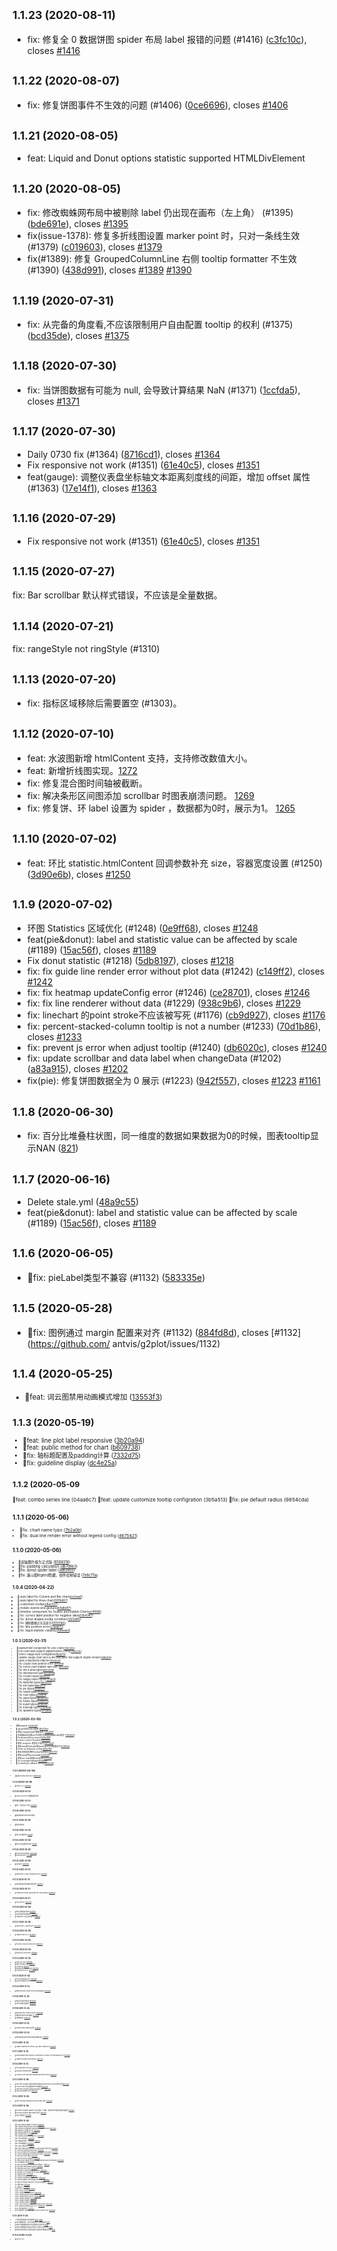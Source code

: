 ## <small>1.1.23 (2020-08-11)</small>

* fix: 修复全 0 数据饼图 spider 布局 label 报错的问题 (#1416) ([c3fc10c](https://github.com/antvis/g2plot/commit/c3fc10c)), closes [#1416](https://github.com/antvis/g2plot/issues/1416)

## <small>1.1.22 (2020-08-07)</small>

* fix: 修复饼图事件不生效的问题 (#1406) ([0ce6696](https://github.com/antvis/g2plot/commit/0ce6696)), closes [#1406](https://github.com/antvis/g2plot/issues/1406)

## <small>1.1.21 (2020-08-05)</small>

* feat: Liquid and Donut options statistic supported HTMLDivElement

## <small>1.1.20 (2020-08-05)</small>

* fix: 修改蜘蛛网布局中被剔除 label 仍出现在画布（左上角） (#1395) ([bde691e](https://github.com/antvis/g2plot/commit/bde691e)), closes [#1395](https://github.com/antvis/g2plot/issues/1395)
* fix(issue-1378): 修复多折线图设置 marker point 时，只对一条线生效 (#1379) ([c019603](https://github.com/antvis/g2plot/commit/c019603)), closes [#1379](https://github.com/antvis/g2plot/issues/1379)
* fix(#1389): 修复 GroupedColumnLine 右侧 tooltip formatter 不生效 (#1390) ([438d991](https://github.com/antvis/g2plot/commit/438d991)), closes [#1389](https://github.com/antvis/g2plot/issues/1389) [#1390](https://github.com/antvis/g2plot/issues/1390)


## <small>1.1.19 (2020-07-31)</small>

* fix: 从完备的角度看,不应该限制用户自由配置 tooltip 的权利 (#1375) ([bcd35de](https://github.com/antvis/g2plot/commit/bcd35de)), closes [#1375](https://github.com/antvis/g2plot/issues/1375)

## <small>1.1.18 (2020-07-30)</small>

* fix: 当饼图数据有可能为 null, 会导致计算结果 NaN (#1371) ([1ccfda5](https://github.com/antvis/g2plot/commit/1ccfda5)), closes [#1371](https://github.com/antvis/g2plot/issues/1371)


## <small>1.1.17 (2020-07-30)</small>

* Daily 0730 fix (#1364) ([8716cd1](https://github.com/antvis/g2plot/commit/8716cd1)), closes [#1364](https://github.com/antvis/g2plot/issues/1364)
* Fix responsive not work (#1351) ([61e40c5](https://github.com/antvis/g2plot/commit/61e40c5)), closes [#1351](https://github.com/antvis/g2plot/issues/1351)
* feat(gauge): 调整仪表盘坐标轴文本距离刻度线的间距，增加 offset 属性 (#1363) ([17e14f1](https://github.com/antvis/g2plot/commit/17e14f1)), closes [#1363](https://github.com/antvis/g2plot/issues/1363)


## <small>1.1.16 (2020-07-29)</small>

* Fix responsive not work (#1351) ([61e40c5](https://github.com/antvis/g2plot/commit/61e40c5)), closes [#1351](https://github.com/antvis/g2plot/issues/1351)


## <small>1.1.15 (2020-07-27)</small>

fix: Bar scrollbar 默认样式错误，不应该是全量数据。

## <small>1.1.14 (2020-07-21)</small>

fix: rangeStyle not ringStyle (#1310)

## <small>1.1.13 (2020-07-20)</small>

*  fix: 指标区域移除后需要置空 (#1303)。

## <small>1.1.12 (2020-07-10)</small>

* feat: 水波图新增 htmlContent 支持，支持修改数值大小。
* feat: 新增折线图实现。[1272](https://github.com/antvis/G2Plot/pull/1272)
* fix: 修复混合图时间轴被截断。
* fix: 解决条形区间图添加 scrollbar 时图表崩溃问题。 [1269](https://github.com/antvis/G2Plot/issues/1269)
* fix: 修复饼、环 label 设置为 spider ，数据都为0时，展示为1。 [1265](https://github.com/antvis/G2Plot/pull/1265)

## <small>1.1.10 (2020-07-02)</small>

* feat: 环比 statistic.htmlContent 回调参数补充 size，容器宽度设置 (#1250) ([3d90e6b](https://github.com/antvis/g2plot/commit/3d90e6b)), closes [#1250](https://github.com/antvis/g2plot/issues/1250)


## <small>1.1.9 (2020-07-02)</small>

* 环图 Statistics 区域优化 (#1248) ([0e9ff68](https://github.com/antvis/g2plot/commit/0e9ff68)), closes [#1248](https://github.com/antvis/g2plot/issues/1248)
* feat(pie&donut): label and statistic value can be affected by scale (#1189) ([15ac56f](https://github.com/antvis/g2plot/commit/15ac56f)), closes [#1189](https://github.com/antvis/g2plot/issues/1189)
* Fix donut statistic (#1218) ([5db8197](https://github.com/antvis/g2plot/commit/5db8197)), closes [#1218](https://github.com/antvis/g2plot/issues/1218)
* fix: fix guide line render error without plot data (#1242) ([c149ff2](https://github.com/antvis/g2plot/commit/c149ff2)), closes [#1242](https://github.com/antvis/g2plot/issues/1242)
* fix: fix heatmap updateConfig error (#1246) ([ce28701](https://github.com/antvis/g2plot/commit/ce28701)), closes [#1246](https://github.com/antvis/g2plot/issues/1246)
* fix: fix line renderer without data (#1229) ([938c9b6](https://github.com/antvis/g2plot/commit/938c9b6)), closes [#1229](https://github.com/antvis/g2plot/issues/1229)
* fix: linechart 的point stroke不应该被写死 (#1176) ([cb9d927](https://github.com/antvis/g2plot/commit/cb9d927)), closes [#1176](https://github.com/antvis/g2plot/issues/1176)
* fix: percent-stacked-column tooltip is not a number (#1233) ([70d1b86](https://github.com/antvis/g2plot/commit/70d1b86)), closes [#1233](https://github.com/antvis/g2plot/issues/1233)
* fix: prevent js error when adjust tooltip (#1240) ([db6020c](https://github.com/antvis/g2plot/commit/db6020c)), closes [#1240](https://github.com/antvis/g2plot/issues/1240)
* fix: update scrollbar and data label when changeData (#1202) ([a83a915](https://github.com/antvis/g2plot/commit/a83a915)), closes [#1202](https://github.com/antvis/g2plot/issues/1202)
* fix(pie): 修复饼图数据全为 0 展示 (#1223) ([942f557](https://github.com/antvis/g2plot/commit/942f557)), closes [#1223](https://github.com/antvis/g2plot/issues/1223) [#1161](https://github.com/antvis/g2plot/issues/1161)


## <small>1.1.8 (2020-06-30)</small>

* fix: 百分比堆叠柱状图，同一维度的数据如果数据为0的时候，图表tooltip显示NAN  ([821](https://github.com/antvis/G2Plot/issues/821))

## <small>1.1.7 (2020-06-16)</small>

* Delete stale.yml ([48a9c55](https://github.com/antvis/g2plot/commit/48a9c55))
* feat(pie&donut): label and statistic value can be affected by scale (#1189) ([15ac56f](https://github.com/antvis/g2plot/commit/15ac56f)), closes [#1189](https://github.com/antvis/g2plot/issues/1189)


## <small>1.1.6 (2020-06-05)</small>
- 🐞fix: pieLabel类型不兼容 (#1132) ([583335e](https://github.com/antvis/g2plot/commit/583335e))

## <small>1.1.5 (2020-05-28)</small>
- 🐞fix: 图例通过 margin 配置来对齐 (#1132) ([884fd8d](https://github.com/antvis/g2plot/commit/884fd8d)), closes [#1132](https://github.com/
antvis/g2plot/issues/1132)

## <small>1.1.4 (2020-05-25)
- 🌟feat: 词云图禁用动画模式增加 ([13553f3](https://github.com/antvis/G2Plot/pull/1110/commits))

## <small>1.1.3 (2020-05-19)
- 🌟feat: line plot label responsive ([3b20a94](https://github.com/antvis/G2Plot/commit/3b20a94))
- 🌟feat: public method for chart ([b609738](https://github.com/antvis/G2Plot/commit/b609738))
- 🐞fix: 轴标题配置及padding计算 ([7332d75](https://github.com/antvis/G2Plot/commit/7332d75))
- 🐞fix: guideline display ([dc4e25a](https://github.com/antvis/G2Plot/commit/dc4e25a))

## <small>1.1.2 (2020-05-09
🌟feat: combo series line (04aa6c7)
🌟feat: update customize tooltip configration (3b5a513)
🐞fix: pie default radius (9854cda)

## <small>1.1.1 (2020-05-06)
- 🐞fix: chart name typo ([7b2a0b](https://github.com/antvis/G2Plot/commit/7b2a0b0))
- 🐞fix: dual line render error without legend config ([4675421](https://github.com/antvis/G2Plot/commit/4675421))

## <small>1.1.0 (2020-05-06)
- 🌟双轴图升级为正式版 ([8568318](https://github.com/antvis/G2Plot/commit/8568318))
- 🐞fix: padding calculation ([db7d6b3](https://github.com/antvis/G2Plot/commit/db7d6b3))
- 🐞fix: donut spider label ([3eb3955](https://github.com/antvis/G2Plot/commit/3eb3955))
- 🐞fix: 漏斗图legend隐藏，组件绘制错误 ([7e8c75a](https://github.com/antvis/G2Plot/commit/7e8c75a))

## <small>1.0.4 (2020-04-22)
- 🌟 auto label for Column and Bar chart([be2eaa1](https://github.com/antvis/G2Plot/commit/be2eaa1))
- 🌟 auto label for Area chart([597b667](https://github.com/antvis/G2Plot/commit/597b667))
- 🌟 customize tooltip([e8ec027](https://github.com/antvis/G2Plot/commit/e8ec027))
- 🌟 mobile events and gesture([b4a8d47](https://github.com/antvis/G2Plot/commit/b4a8d47))
- 🌟 timeline component for Scatter and Bubble Chart([ec4f686](https://github.com/antvis/G2Plot/commit/ec4f686))
- 🐞 fix: correct label position for negative data([02b4347](https://github.com/antvis/G2Plot/commit/02b4347))
- 🐞 fix: donut disable tooltip condition([1d25d85](https://github.com/antvis/G2Plot/commit/1d25d85))
- 🐞 fix: 辅助数据点无法显示([00041a0](https://github.com/antvis/G2Plot/commit/00041a0))
- 🐞 fix: title position error([23aab7c](https://github.com/antvis/G2Plot/commit/23aab7c))
- 🐞 fix: liquid statistic visibility([5d6eae2](https://github.com/antvis/G2Plot/commit/5d6eae2))

## <small>1.0.3 (2020-03-31)
- 🌟 MarkerPoint componnet for Line Chart([055ca32](https://github.com/antvis/G2Plot/commit/055ca32))
- 🌟 Pie Chart label support adjustPosition config([75e323c](https://github.com/antvis/G2Plot/commit/75e323c))
- 🌟 enrich Gauge style configration([fd9d7f0](https://github.com/antvis/G2Plot/commit/fd9d7f0))
- 📃 update Gauge Chart docs & site examples' title support english verison([1ddba79](https://github.com/antvis/G2Plot/commit/1ddba79))
- 🚧 label components refactor([75e323c](https://github.com/antvis/G2Plot/commit/a72849d))
- 🐞 fix: Liquid Chart position error ([8781ba](https://github.com/antvis/G2Plot/commit/8781ba9))
- 🐞 fix: Donut Chart statistic auto size ([6ce2a11](https://github.com/antvis/G2Plot/commit/6ce2a11))
- 🐞 fix: line & area types([d60146d](https://github.com/antvis/G2Plot/commit/d60146d))
- 🐞 fix: stackedArea type([62c6ed9](https://github.com/antvis/G2Plot/commit/62c6ed9))
- 🐞 fix: column types([165b00c](https://github.com/antvis/G2Plot/commit/165b00c))
- 🐞 fix: rangeColumn types([17f582f](https://github.com/antvis/G2Plot/commit/17f582f))
- 🐞 fix: waterfall types([d60942c](https://github.com/antvis/G2Plot/commit/d60942c))
- 🐞 fix: bar types([daa3070](https://github.com/antvis/G2Plot/commit/daa3070))
- 🐞 fix: pie types([7e05b77](https://github.com/antvis/G2Plot/commit/7e05b77))
- 🐞 fix: rardar types([f646a35](https://github.com/antvis/G2Plot/commit/f646a35))
- 🐞 fix: rose types([ec45ef9](https://github.com/antvis/G2Plot/commit/ec45ef9))
- 🐞 fix: liquid types([d666629](https://github.com/antvis/G2Plot/commit/d666629))
- 🐞 fix: funnel types([0cb8f7b](https://github.com/antvis/G2Plot/commit/0cb8f7b))
- 🐞 fix: bullet types([ded949f](https://github.com/antvis/G2Plot/commit/ded949f))
- 🐞 fix: treemap types([2180bd2](https://github.com/antvis/G2Plot/commit/2180bd2))
- 🐞 fix: sparkline types([d715a56](https://github.com/antvis/G2Plot/commit/d715a56))



## <small>1.0.2 (2020-03-19)
- 更新readme ([c2dbdd0](https://github.com/antvis/G2Plot/commit/c2dbdd0))
- 🐞 gauge去除lodash依赖 ([8bf22bc](https://github.com/antvis/G2Plot/commit/8bf22bc))
- 🐞 修复changeData不重新渲染 ([c7bd150](https://github.com/antvis/G2Plot/commit/c7bd150))
- 🐞 折线图自动设置min为0值时导致数据更新scale错误 ([70b0b2e](https://github.com/antvis/G2Plot/commit/70b0b2e))
- 🐞 fix denpendency import([491e498](https://github.com/antvis/G2Plot/commit/491e498))
- 🌟 tooltip content formatter([1d6264c](https://github.com/antvis/G2Plot/commit/1d6264c))
- 🐞 修复 progress 类型定义错误([4942ea3](https://github.com/antvis/G2Plot/commit/4942ea3))
- 🐞 修复area的lineLabel和areaLabel无法配置样式([132892b](https://github.com/antvis/G2Plot/commit/132892b))
- 🐞 clean up webpack config([a48a7dd](https://github.com/antvis/G2Plot/commit/a48a7dd))
- 🐞 修复多图表实例时tooltip位置错误([d202f12](https://github.com/antvis/G2Plot/commit/d202f12))
- 🐞 修复area丢失pointLabel([31e97d6](https://github.com/antvis/G2Plot/commit/31e97d6))
- 🐞 修复pie chart配置meta失效([0f15569](https://github.com/antvis/G2Plot/commit/0f15569))
- 🐞 fix coverage badage([d50abc8](https://github.com/antvis/G2Plot/commit/d50abc8))
- 🐞 fix barStyle callback config([8d7b0d3](https://github.com/antvis/G2Plot/commit/8d7b0d3))

## <small>1.0.1 (2020-03-16)
- 🌟add tooltip style doc ([f8879c9](https://github.com/antvis/G2Plot/commit/f8879c9))

## <small>1.0.0 (2020-03-16)
- 🌟release 1.0.0 ([e6d2a37](https://github.com/antvis/G2Plot/commit/d55b370))

## <small>0.11.40 (2020-03-13)</small>
- 🐞Liquid & process 必选数据类型判断

## <small>0.11.39 (2020-03-13)</small>
- 🐞修复一些类型定义问题 ([e6d2a37](https://github.com/antvis/G2Plot/commit/e6d2a37))

## <small>0.11.38 (2020-03-12)</small>
- 🐞移除饼图label中的lodash依赖

## <small>0.11.37 (2020-03-09)</small>
- 🌟重新发布版本

## <small>0.11.36 (2020-03-07)</small>
- 🌟更新 g2 依赖版本 ([51b3df](https://github.com/antvis/G2Plot/commit/2f8104a))

## <small>0.11.35 (2020-03-02)</small>
- 🌟修复词云图透明背景问题 ([51b3df](https://github.com/antvis/G2Plot/commit/51b3df))

## <small>0.11.34 (2020-02-28)</small>
- 🌟wordcloud animation ([d94d3dd](https://github.com/antvis/G2Plot/commit/d94d3dd))
- 🌟sunburst event ([1456a81](https://github.com/antvis/G2Plot/commit/1456a81))

## <small>0.11.33 (2020-02-28)</small>
- 🌟Sunburst ([5692ca6](https://github.com/antvis/G2Plot/commit/5692ca6))

## <small>0.11.32 (2020-02-21)</small>
- 🐞 饼图 tooltip 与 label 对外透出 percent ([365fd0f](https://github.com/antvis/G2Plot/commit/365fd0f))

## <small>0.11.31 (2020-02-17)</small>
- 🐞 修复瀑布图必需设置meta的问题 ([3669511](https://github.com/antvis/G2Plot/commit/3669511))

## <small>0.11.30 (2020-02-17)</small>
- 🐞 temporary remove geomCliper for svg rendering ([be69918](https://github.com/antvis/G2Plot/commit/be69918))

## <small>0.11.29 (2020-02-17)</small>
- 🐞 fix g version ([03a33d7](https://github.com/antvis/G2Plot/commit/03a33d7))

## <small>0.11.28 (2020-02-06)</small>
- 🐞 修复水波图图形剪裁 ([b93f605](https://github.com/antvis/G2Plot/commit/b93f605))
- 🐞 热力图legend位置错误 ([c989c87](https://github.com/antvis/G2Plot/commit/c989c87))
- 🐞 升级Scale 3.0之后的bug fix ([1f698b1](https://github.com/antvis/G2Plot/commit/1f698b1))


## <small>0.11.27 (2020-02-06)</small>
- 🐞 panelCliper => geomCliper ([52cc285](https://github.com/antvis/G2Plot/commit/52cc285c1f9427699e8a9b41fd4a749eefd40397))

## <small>0.11.26 (2020-02-06)</small>
- 🌟 update scale to 3.0 ([6538cfd](https://github.com/antvis/G2Plot/commit/6538cfd6d900ad886ac34ad8013b8d9a902184f3))

## <small>0.11.25 (2020-02-05)</small>
- 🐞 fix word-cloud not found error([1ad5d4c](https://github.com/antvis/G2Plot/commit/1ad5d4cc1f5a773e600b5c8905c29530c574ec96))

## <small>0.11.24 (2020-02-04)</small>
- 🌟 add word-cloud chart ([2f1baa9](https://github.com/antvis/G2Plot/pull/513/commits))

## <small>0.11.23 (2020-02-03)</small>
- 🌟 add rose chart ([f99aaf8](https://github.com/antvis/G2Plot/commit/f99aaf8))
- 🌟 add treemap chart ([703fba7](https://github.com/antvis/G2Plot/commit/703fba7))
- 🌟 对比漏斗图 ([fa411f2](https://github.com/antvis/G2Plot/commit/fa411f2))
- 🌟 transposed funnel chart ([f9cbf5b](https://github.com/antvis/G2Plot/commit/f9cbf5b))
- 🐞 fix guideLine error ([d310520](https://github.com/antvis/G2Plot/commit/d310520))

## <small>0.11.21 (2020-01-02)</small>
- 🐞 fix top padding error ([53de76f](https://github.com/antvis/G2Plot/commit/53de76f))
- 🌟 add overlapped combo chart ([c893594](https://github.com/antvis/G2Plot/commit/c893594))

## <small>0.11.20 (2019-12-31)</small>
- 🐞 修复miniChart-column time scale绘制错误 ([b00163b](https://github.com/antvis/G2Plot/commit/b00163b))

## <small>0.11.19 (2019-12-30)</small>
- 🐞 修复直方图绘制失效 ([d8097dc](https://github.com/antvis/G2Plot/commit/d8097dc))
- 🌟 优化折线图动画效果 ([4a8a028](https://github.com/antvis/G2Plot/commit/4a8a028))

## <small>0.11.18 (2019-12-30)</small>
- 🐞 散点图tooltip & legend bug fix ([b452862](https://github.com/antvis/G2Plot/commit/b452862))
- 🐞 移除util中的moment依赖 ([077a2c6](https://github.com/antvis/G2Plot/commit/077a2c6))
- 🌟 新增瀑布图 ([4c6d703](https://github.com/antvis/G2Plot/commit/4c6d703))

## <small>0.11.15 (2019-12-23)</small>
- 🐞 label参与auto-padding计算 ([0c566c1](https://github.com/antvis/G2Plot/commit/0c566c1))

## <small>0.11.13 (2019-12-23)</small>
- 🐞 修改条形图legend和tooltip顺序颠倒问题 ([e4f8f68](https://github.com/antvis/G2Plot/commit/e4f8f68))

## <small>0.11.9 (2019-12-16)</small>
- 🐞 update dependency version: g2 scale component ([23ca0ec](https://github.com/antvis/G2Plot/commit/23ca0ec))

## <small>0.11.7 (2019-12-16)</small>

- 🌟 add quadrant and trendline components to Scatter Plot and Bubble Plot ([2f6c8a0](https://github.com/antvis/G2Plot/commit/2f6c8a0))

- 🌟 update documents and demos ([f33071c](https://github.com/antvis/G2Plot/commit/f33071c))



## <small>0.11.6 (2019-12-12)</small>
- 🐞 fix dependency version ([1369b34](https://github.com/antvis/G2Plot/commit/1369b34))

- 🌟 pie label enhancement ([52e77c0](https://github.com/antvis/G2Plot/commit/52e77c0))

- 🌟 column & bar chart label add adjustPosition option ([e0bbc53](https://github.com/antvis/G2Plot/commit/e0bbc53))


## <small>0.11.5 (2019-12-09)</small>

- 🐞 miniChart-progress 使用代理shape解决mouseenter & mouseleave问题([63253c6](https://github.com/antvis/G2Plot/commit/63253c6))
- 🐞 column chart无法正确绘制timecat数据([2950739](https://github.com/antvis/G2Plot/commit/2950739))
- 🌟 miniChart-progress 更强大的update()方法 ([b77d489](https://github.com/antvis/G2Plot/commit/b77d489))
- 🌟 export declaration file ([6f73e29](https://github.com/antvis/G2Plot/commit/6f73e29))

## <small>0.11.4 (2019-12-06)</small>

- 🐞 优化 tinyChart-progress 的 mouseleave 事件 ([52512d8](https://github.com/antvis/G2Plot/commit/52512d8))

## <small>0.11.3 (2019-12-05)</small>

- 🌟tinyChart-progress update 方法支持第二个参数：更新时的样式配置,增加动画配置 ([b10719c](https://github.com/antvis/G2Plot/commit/b10719c))
- 🌟tinyChart-progress 增加 marker 组件 ([afe05e7](https://github.com/antvis/G2Plot/commit/afe05e7))
- 🌟 相关文档更新 ([e214f83](https://github.com/antvis/G2Plot/commit/e214f83))

## <small>0.11.2 (2019-12-04)</small>

- feat: add legend margin to theme ([4dba674](https://github.com/antvis/g2plot/commit/4dba674))
- feat: canvas events as plot events ([9bdc754](https://github.com/antvis/g2plot/commit/9bdc754))
- feat: general configration dpcument english version ([e607292](https://github.com/antvis/g2plot/commit/e607292))
- feat: general-config-doc en ([7626d12](https://github.com/antvis/g2plot/commit/7626d12))
- feat: getting-started-en ([d0d58e9](https://github.com/antvis/g2plot/commit/d0d58e9))
- feat: unbind event ([122812f](https://github.com/antvis/g2plot/commit/122812f))
- feat: update general-config docs ([c523986](https://github.com/antvis/g2plot/commit/c523986))
- feat: view 事件透传 ([e7ae72a](https://github.com/antvis/g2plot/commit/e7ae72a))
- feat: 增加图层事件，支持嵌套 ([01835f1](https://github.com/antvis/g2plot/commit/01835f1))
- feat: 字符串转数字 ([d594655](https://github.com/antvis/g2plot/commit/d594655))
- feat: 自定义组件事件 ([219ec11](https://github.com/antvis/g2plot/commit/219ec11))
- feat: 自定义组件的 mouseenter & mouseleave 事件分发 ([04c6894](https://github.com/antvis/g2plot/commit/04c6894))
- fix: cdn link in getting-started doc ([fa7a40e](https://github.com/antvis/g2plot/commit/fa7a40e))
- fix: color setting error in progress & support size option ([c31d91e](https://github.com/antvis/g2plot/commit/c31d91e))
- fix: correct data range for vertical scrollbar ([e2a02ac](https://github.com/antvis/g2plot/commit/e2a02ac))
- fix: dblClick event name ([f24b57b](https://github.com/antvis/g2plot/commit/f24b57b))
- fix: eventController 类型定义 ([f67f744](https://github.com/antvis/g2plot/commit/f67f744))
- fix: fixed scale ranges for percentage stacked bar/column/area ([4383eb2](https://github.com/antvis/g2plot/commit/4383eb2))
- fix: homepage link ([a24b7ee](https://github.com/antvis/g2plot/commit/a24b7ee))
- fix: layer & viewLayer eventParser 命名统一 ([fbcf212](https://github.com/antvis/g2plot/commit/fbcf212))
- fix: line layer event parser name ([e92a91e](https://github.com/antvis/g2plot/commit/e92a91e))
- fix: minichart docs typo ([0fbea36](https://github.com/antvis/g2plot/commit/0fbea36))
- fix: optimize scrollbar range calculate ([2ab4201](https://github.com/antvis/g2plot/commit/2ab4201))
- fix: position is not supported for axisLabel ([6872f57](https://github.com/antvis/g2plot/commit/6872f57))
- fix: readme typo ([2c532b9](https://github.com/antvis/g2plot/commit/2c532b9))
- fix: remove console log ([c79af35](https://github.com/antvis/g2plot/commit/c79af35))
- fix: remove sideEffects flag for now ([5f80695](https://github.com/antvis/g2plot/commit/5f80695))
- fix: reverse data for percentage stack bar ([36adb84](https://github.com/antvis/g2plot/commit/36adb84))
- fix: 修复 Pie Ring 的 labelLine 以及 area 的透明度 ([7af0ccd](https://github.com/antvis/g2plot/commit/7af0ccd))
- fix: 类型声明 ([7ec6cc8](https://github.com/antvis/g2plot/commit/7ec6cc8))
- fix: 类型定义 ([7f8eab3](https://github.com/antvis/g2plot/commit/7f8eab3))
- chore: 0.11.1 => 0.11.2 ([625af38](https://github.com/antvis/g2plot/commit/625af38))
- chore: fix lint ([d2f76c5](https://github.com/antvis/g2plot/commit/d2f76c5))
- chore: remove canvas event ([2888446](https://github.com/antvis/g2plot/commit/2888446))
- chore: update github release action ([df14c84](https://github.com/antvis/g2plot/commit/df14c84))
- chore: update links & site-en ([4ad6b4d](https://github.com/antvis/g2plot/commit/4ad6b4d))
- chore: update readme ([4e40699](https://github.com/antvis/g2plot/commit/4e40699))
- chore: update readme ([4aadd5c](https://github.com/antvis/g2plot/commit/4aadd5c))
- chore: update readme ([247ae84](https://github.com/antvis/g2plot/commit/247ae84))
- chore: use ACCESS_TOKEN for release action ([e0545e0](https://github.com/antvis/g2plot/commit/e0545e0))
- docs: update changelog for v0.11.1 ([be6d94d](https://github.com/antvis/g2plot/commit/be6d94d))
- docs: 更新资源地址 ([14271f0](https://github.com/antvis/g2plot/commit/14271f0))
- docs(readme): optimize readme style, and fix typo ([86db2cf](https://github.com/antvis/g2plot/commit/86db2cf))

## <small>0.11.1 (2019-11-26)</small>

- 🔥 官网文档和图表示例大量更新 [#287](https://github.com/antvis/G2Plot/pull/287), [#298](https://github.com/antvis/G2Plot/pull/298)
- 🌟 默认隐藏条形图、和百分比条形图 X 轴的刻度线 [#297](https://github.com/antvis/G2Plot/pull/297)
- 🐞 修复折线图数据标签中某些配置项不生效问题 [#290](https://github.com/antvis/G2Plot/pull/290)
- 🐞 修复折线图轴样式在响应式布局下可能不生效的问题 [#299](https://github.com/antvis/G2Plot/pull/299)
- 🐞 修复鼠标悬浮提示在图形边缘时可能出现位置错误的问题 [#302](https://github.com/antvis/G2Plot/pull/302)

## 0.11.0 (2019-11-22)

- 🌟G2Plot 0.11.0

